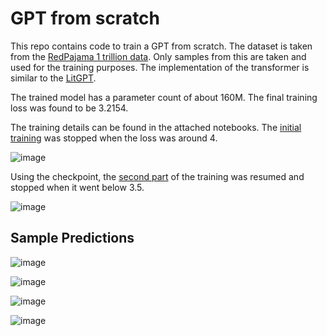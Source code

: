 # GPT from scratch

This repo contains code to train a GPT from scratch. The dataset is taken from the [RedPajama 1 trillion data](https://huggingface.co/datasets/togethercomputer/RedPajama-Data-1T-Sample). Only samples from this are taken and used for the training purposes. The implementation of the transformer is similar to the [LitGPT](https://github.com/Lightning-AI/lit-gpt). 

The trained model has a parameter count of about 160M. The final training loss  was found to be 3.2154.

The training details can be found in the attached notebooks. The [initial training](https://github.com/mkthoma/gpt_from_scratch/blob/main/Training%20Part%201.ipynb) was stopped when the loss was around 4. 

![image](https://github.com/mkthoma/gpt_from_scratch/assets/135134412/f0122ba2-b9b3-430d-a6f3-cdde5263a674)


Using the checkpoint, the [second part](https://github.com/mkthoma/gpt_from_scratch/blob/main/Training%20Part%202.ipynb) of the training was resumed and stopped when it went below 3.5. 

![image](https://github.com/mkthoma/gpt_from_scratch/assets/135134412/23195bda-97ce-4b13-a96b-53552ba2a57e)

## Sample Predictions

![image](https://github.com/mkthoma/gpt_from_scratch/assets/135134412/5420735e-7f22-4d57-a8cb-bbab7be3038c)

![image](https://github.com/mkthoma/gpt_from_scratch/assets/135134412/d1a4d7a5-152a-472d-821d-7bdbd668f116)

![image](https://github.com/mkthoma/gpt_from_scratch/assets/135134412/b550368f-0b12-4c8c-8daa-9aec385310f9)

![image](https://github.com/mkthoma/gpt_from_scratch/assets/135134412/7105ddef-af5a-425c-b40b-fb3011b84df4)
